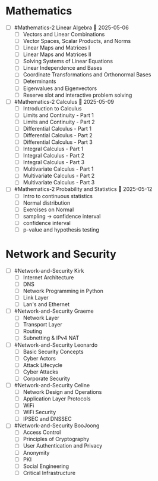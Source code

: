 # Mathematics
- [ ] #Mathematics-2  Linear Algebra  📅 2025-05-06 
	- [ ]  Vectors and Linear Combinations 
	- [ ] Vector Spaces, Scalar Products, and Norms
	- [ ] Linear Maps and Matrices I
	- [ ] Linear Maps and Matrices II
	- [ ] Solving Systems of Linear Equations
	- [ ] Linear Independence and Bases
	- [ ] Coordinate Transformations and Orthonormal Bases
	- [ ] Determinants
	- [ ] Eigenvalues and Eigenvectors
	- [ ] Reserve slot and interactive problem solving
- [ ] #Mathematics-2 Calculus  📅 2025-05-09 
	- [ ] Introduction to Calculus
	- [ ] Limits and Continuity - Part 1
	- [ ] Limits and Continuity - Part 2
	- [ ] Differential Calculus - Part 1
	- [ ] Differential Calculus - Part 2
	- [ ] Differential Calculus - Part 3
	- [ ] Integral Calculus - Part 1
	- [ ]  Integral Calculus - Part 2
	- [ ] Integral Calculus - Part 3
	- [ ] Multivariate Calculus - Part 1
	- [ ] Multivariate Calculus - Part 2
	- [ ] Multivariate Calculus - Part 3
- [ ] #Mathematics-2 Probability and Statistics  📅 2025-05-12 
	- [ ] Intro to continuous statistics
	- [ ] Normal distribution
	- [ ] Exercises on Normal
	- [ ] sampling -> confidence interval
	- [ ] confidence interval
	- [ ] p-value and hypothesis testing
# Network and Security
- [ ] #Network-and-Security  Kirk
	- [ ] Internet Architecture
	- [ ] DNS
	- [ ] Network Programming in Python
	- [ ] Link Layer
	- [ ] Lan's and Ethernet
- [ ] #Network-and-Security  Graeme
	- [ ] Network Layer
	- [ ] Transport Layer
	- [ ] Routing
	- [ ] Subnetting & IPv4 NAT
- [ ] #Network-and-Security Leonardo
	- [ ] Basic Security Concepts
	- [ ] Cyber Actors
	- [ ] Attack Lifecycle
	- [ ] Cyber Attacks
	- [ ] Corporate Security
- [ ] #Network-and-Security  Celine
	- [ ] Network Design and Operations
	- [ ] Application Layer Protocols
	- [ ] WiFi
	- [ ] WiFi Security
	- [ ] IPSEC and DNSSEC
- [ ] #Network-and-Security BooJoong
	- [ ] Access Control
	- [ ] Principles of Cryptography
	- [ ] User Authentication and Privacy
	- [ ] Anonymity
	- [ ] PKI
	- [ ] Social Engineering
	- [ ] Critical Infrastructure
